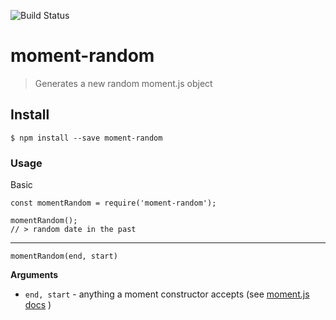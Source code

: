 ![Build Status](https://travis-ci.org/imrvelj/moment-random.svg?branch=master)
# moment-random
> Generates a new random moment.js object

## Install

```
$ npm install --save moment-random
```

### Usage


Basic
```
const momentRandom = require('moment-random');

momentRandom();
// > random date in the past
```
---
```
momentRandom(end, start)
```

**Arguments**

- `end, start` - anything a moment constructor accepts (see [moment.js docs](http://momentjs.com/docs/#/parsing/) )
